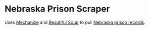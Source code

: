 Nebraska Prison Scraper
==================

Uses <a href="http://wwwsearch.sourceforge.net/mechanize/" target="_blank">Mechanize</a> and <a href="http://www.crummy.com/software/BeautifulSoup/bs4/doc/" target="_blank">Beautiful Soup</a> to pull <a href="http://dcs-inmatesearch.ne.gov/Corrections/COR_input.html" target="_blank">Nebraska prison records</a>.
